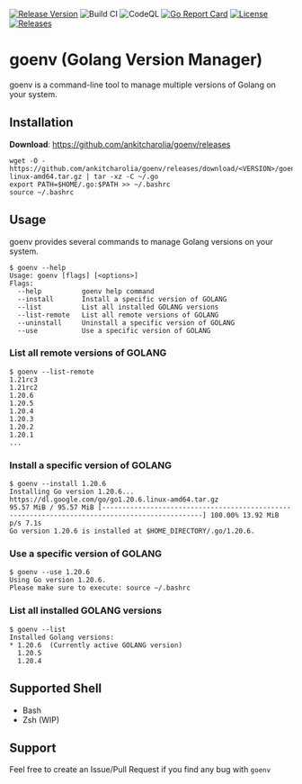 [![Release Version](https://img.shields.io/github/v/release/ankitcharolia/goenv?label=goenv)](https://github.com/ankitcharolia/goenv/releases/latest)
![Build CI](https://github.com/ankitcharolia/goenv/actions/workflows/build-publish.yaml/badge.svg)
![CodeQL](https://github.com/ankitcharolia/goenv/actions/workflows/codeql-analysis.yaml/badge.svg)
[![Go Report Card](https://goreportcard.com/badge/github.com/ankitcharolia/goenv)](https://goreportcard.com/report/github.com/ankitcharolia/goenv)
[![License](https://img.shields.io/badge/License-MIT%20-blue.svg)](https://github.com/ankitcharolia/goenv/blob/master/LICENSE)
[![Releases](https://img.shields.io/github/downloads/ankitcharolia/goenv/total.svg)]()

# goenv (Golang Version Manager)
goenv is a command-line tool to manage multiple versions of Golang on your system.

## Installation
**Download**: https://github.com/ankitcharolia/goenv/releases
```shell
wget -O - https://github.com/ankitcharolia/goenv/releases/download/<VERSION>/goenv-linux-amd64.tar.gz | tar -xz -C ~/.go
export PATH=$HOME/.go:$PATH >> ~/.bashrc
source ~/.bashrc
```

## Usage
goenv provides several commands to manage Golang versions on your system.
```shell
$ goenv --help
Usage: goenv [flags] [<options>]
Flags:
  --help          goenv help command
  --install       Install a specific version of GOLANG
  --list          List all installed GOLANG versions
  --list-remote   List all remote versions of GOLANG
  --uninstall     Uninstall a specific version of GOLANG
  --use           Use a specific version of GOLANG
```

### List all remote versions of GOLANG
```shell
$ goenv --list-remote
1.21rc3
1.21rc2
1.20.6
1.20.5
1.20.4
1.20.3
1.20.2
1.20.1
...
```

### Install a specific version of GOLANG
```shell
$ goenv --install 1.20.6
Installing Go version 1.20.6...
https://dl.google.com/go/go1.20.6.linux-amd64.tar.gz
95.57 MiB / 95.57 MiB [-----------------------------------------------------------------------------------------------] 100.00% 13.92 MiB p/s 7.1s
Go version 1.20.6 is installed at $HOME_DIRECTORY/.go/1.20.6.
```

### Use a specific version of GOLANG
```shell
$ goenv --use 1.20.6
Using Go version 1.20.6.
Please make sure to execute: source ~/.bashrc
```

### List all installed GOLANG versions
```shell
$ goenv --list
Installed Golang versions:
* 1.20.6  (Currently active GOLANG version)
  1.20.5
  1.20.4
```

## Supported Shell
* Bash
* Zsh (WIP)

## Support
Feel free to create an Issue/Pull Request if you find any bug with `goenv`